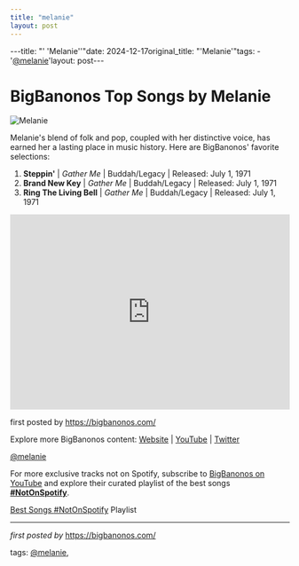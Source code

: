```yaml
---
title: "melanie"
layout: post
---
```

---title: "' 'Melanie''"date: 2024-12-17original_title: "'Melanie'"tags:  - '[@melanie](/tags/melanie/)'layout: post---<h1>BigBanonos Top Songs by Melanie</h1><img alt="Melanie" src="https://fastly-s3.allmusic.com/artist/mn0000409670/400/hFhcy8CQMScS6k1oGMsGrJhUoDg0hsvx4F4sL4oO-nA=.jpg" /> <p>Melanie's blend of folk and pop, coupled with her distinctive voice, has earned her a lasting place in music history. Here are BigBanonos' favorite selections:</p> <ol> <li><strong>Steppin'</strong> | <em>Gather Me</em> | Buddah/Legacy | Released: July 1, 1971</li> <li><strong>Brand New Key</strong> | <em>Gather Me</em> | Buddah/Legacy | Released: July 1, 1971</li> <li><strong>Ring The Living Bell</strong> | <em>Gather Me</em> | Buddah/Legacy | Released: July 1, 1971</li></ol> <div> <iframe src="https://open.spotify.com/embed/playlist/1p8uK6aDmognldO4DdXjUw?utm_source=generator" width="100%" height="352" frameBorder="0" allowfullscreen="" allow="autoplay; clipboard-write; encrypted-media; fullscreen; picture-in-picture" loading="lazy"></iframe></div> <p>first posted by <a href="https://bigbanonos.com/">https://bigbanonos.com/</a></p> <div> <p>Explore more BigBanonos content: <a href="https://bigbanonos.com/">Website</a> | <a href="https://www.youtube.com/[@BigBanonos](/tags/BigBanonos/)">YouTube</a> | <a href="https://x.com/bigbanonos">Twitter</a></p></div> <!--Tags--><p>[@melanie](/tags/melanie/)</p><!--Subscribe and Playlist Links--><div>    <p>For more exclusive tracks not on Spotify, subscribe to <a href="https://www.youtube.com/[@BigBanonos](/tags/BigBanonos/)" target="_blank">BigBanonos on YouTube</a> and explore their curated playlist of the best songs <strong>[#NotOnSpotify](/tags/NotOnSpotify/)</strong>.</p>    <p><a href="https://www.youtube.com/playlist?list=PLtuNtuTatqI0kFahUCbtbfenC_ET5O_tr" target="_blank">Best Songs [#NotOnSpotify](/tags/NotOnSpotify/) Playlist<br /></a></p></div><hr /><p><em>first posted by</em> <a href="https://bigbanonos.com/" rel="noopener" target="_new">https://bigbanonos.com/</a></p><p>tags: [@melanie](/tags/melanie/),</p>